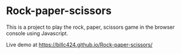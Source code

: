 # Rock-paper-scissors
This is a project to play the rock, paper, scissors game in the browser console using Javascript. 

Live demo at https://billc424.github.io/Rock-paper-scissors/
